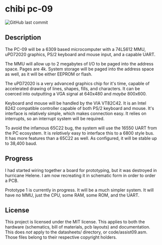 # chibi pc-09
![GitHub last commit](https://img.shields.io/github/last-commit/amberisvibin/chibi-pc80)

## Description

The PC-09 will be a 6309 based microcomputer with a 74LS612 MMU, uPD72020 graphics, PS/2 keyboard and mouse input, and a capable UART. 

The MMU will allow up to 2 megabytes of I/O to be paged into the address space. Pages are 4k. System storage will be paged into the address space as well, as it will be either EEPROM or flash. 

The uPD72020 is a very advanced graphics chip for it's time, capable of accelerated drawing of lines, shapes, fills, and characters. It can be coerced into outputting a VGA signal at 640x480 and *maybe* 800x600. 

Keyboard and mouse will be handled by the VIA VT82C42. It is an Intel 8242 compatible controller capable of both PS/2 keyboard and mouse. It's interface is relatively simple, which makes connection easy. It relies on interrupts, so an interrupt system will be required.

To avoid the infamous 65C22 bug, the system will use the 16550 UART from the PC ecosystem. It is *relatively* easy to interface this to a 6800 style bus. It has more features than a 65C22 as well. As configured, it will be stable up to 38,400 baud. 

## Progress

I had started wiring together a board for prototyping, but it was destroyed in hurricane Helene. I am now recreating it in schematic form in order to order a PCB.

Prototype 1 is currently in progress. It will be a much simpler system. It will have no MMU, just the CPU, some RAM, some ROM, and the UART.

## License

This project is licensed under the MIT license. This applies to both the hardware (schematics, bill of materials, pcb layouts) and documentation. This does *not* apply to the datasheets/ directory, or code/assist09.asm. Those files belong to their respective copyright holders.
